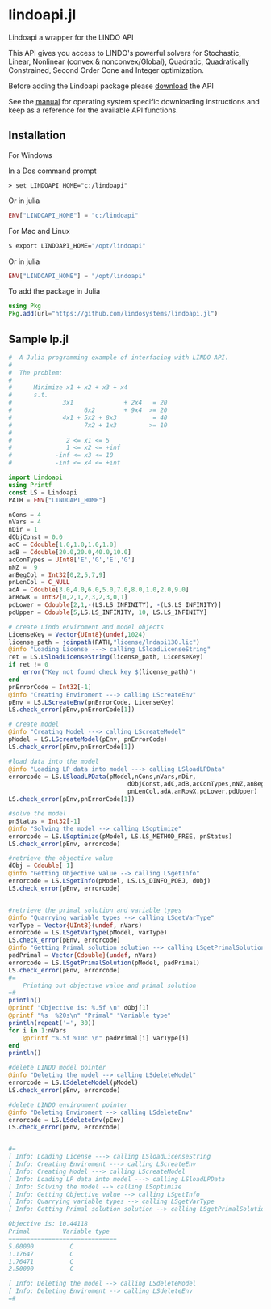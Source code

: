 # lindoapi.jl


Lindoapi a wrapper for the LINDO API 

This API gives you access to LINDO's powerful solvers for Stochastic, Linear, Nonlinear (convex & nonconvex/Global), Quadratic, Quadratically Constrained, Second Order Cone and Integer optimization.

Before adding the Lindoapi package please [download](https://www.lindo.com/index.php/ls-downloads/try-lindo-api) the API

See the [manual](https://www.lindo.com/downloads/PDF/API.pdf) for operating system specific downloading instructions and keep as a reference for the available API functions.

## Installation

For Windows

In a Dos command prompt 

```dos
> set LINDOAPI_HOME="c:/lindoapi"
```
Or in julia
```julia
ENV["LINDOAPI_HOME"] = "c:/lindoapi"
```

For Mac and Linux
```sh
$ export LINDOAPI_HOME="/opt/lindoapi"  
```
Or in julia
```julia
ENV["LINDOAPI_HOME"] = "/opt/lindoapi"
```

To add the package in Julia
```julia
using Pkg
Pkg.add(url="https://github.com/lindosystems/lindoapi.jl")
```

## Sample lp.jl

```julia
#  A Julia programming example of interfacing with LINDO API.
#
#  The problem:
#
#      Minimize x1 + x2 + x3 + x4
#      s.t.
#              3x1              + 2x4   = 20
#                    6x2        + 9x4  >= 20
#              4x1 + 5x2 + 8x3          = 40
#                    7x2 + 1x3         >= 10
#
#               2 <= x1 <= 5
#               1 <= x2 <= +inf
#            -inf <= x3 <= 10
#            -inf <= x4 <= +inf

import Lindoapi
using Printf
const LS = Lindoapi
PATH = ENV["LINDOAPI_HOME"]

nCons = 4
nVars = 4
nDir = 1
dObjConst = 0.0
adC = Cdouble[1.0,1.0,1.0,1.0]
adB = Cdouble[20.0,20.0,40.0,10.0]
acConTypes = UInt8['E','G','E','G']
nNZ =  9
anBegCol = Int32[0,2,5,7,9]
pnLenCol = C_NULL
adA = Cdouble[3.0,4.0,6.0,5.0,7.0,8.0,1.0,2.0,9.0]
anRowX = Int32[0,2,1,2,3,2,3,0,1]
pdLower = Cdouble[2,1,-(LS.LS_INFINITY), -(LS.LS_INFINITY)]
pdUpper = Cdouble[5,LS.LS_INFINITY, 10, LS.LS_INFINITY]

# create Lindo enviroment and model objects
LicenseKey = Vector{UInt8}(undef,1024)
license_path = joinpath(PATH,"license/lndapi130.lic")
@info "Loading License ---> calling LSloadLicenseString"
ret = LS.LSloadLicenseString(license_path, LicenseKey)
if ret != 0
    error("Key not found check key $(license_path)")
end
pnErrorCode = Int32[-1]
@info "Creating Enviroment ---> calling LScreateEnv"
pEnv = LS.LScreateEnv(pnErrorCode, LicenseKey)
LS.check_error(pEnv,pnErrorCode[1])

# create model
@info "Creating Model ---> calling LScreateModel"
pModel = LS.LScreateModel(pEnv, pnErrorCode)
LS.check_error(pEnv,pnErrorCode[1])

#load data into the model
@info "Loading LP data into model ---> calling LSloadLPData"
errorcode = LS.LSloadLPData(pModel,nCons,nVars,nDir,
                                 dObjConst,adC,adB,acConTypes,nNZ,anBegCol,
                                 pnLenCol,adA,anRowX,pdLower,pdUpper)
LS.check_error(pEnv,pnErrorCode[1])

#solve the model
pnStatus = Int32[-1]
@info "Solving the model --> calling LSoptimize"
errorcode = LS.LSoptimize(pModel, LS.LS_METHOD_FREE, pnStatus)
LS.check_error(pEnv, errorcode)

#retrieve the objective value
dObj = Cdouble[-1]
@info "Getting Objective value --> calling LSgetInfo"
errorcode = LS.LSgetInfo(pModel, LS.LS_DINFO_POBJ, dObj)
LS.check_error(pEnv, errorcode)


#retrieve the primal solution and variable types
@info "Quarrying variable types --> calling LSgetVarType"
varType = Vector{UInt8}(undef, nVars)
errorcode = LS.LSgetVarType(pModel, varType)
LS.check_error(pEnv, errorcode)
@info "Getting Primal solution solution --> calling LSgetPrimalSolution"
padPrimal = Vector{Cdouble}(undef, nVars)
errorcode = LS.LSgetPrimalSolution(pModel, padPrimal)
LS.check_error(pEnv, errorcode)
#=
    Printing out objective value and primal solution
=#
println()
@printf "Objective is: %.5f \n" dObj[1]
@printf "%s  %20s\n" "Primal" "Variable type"
println(repeat('=', 30))
for i in 1:nVars
    @printf "%.5f %10c \n" padPrimal[i] varType[i]
end
println()

#delete LINDO model pointer
@info "Deleting the model --> calling LSdeleteModel"
errorcode = LS.LSdeleteModel(pModel)
LS.check_error(pEnv, errorcode)

#delete LINDO environment pointer
@info "Deleting Enviroment --> calling LSdeleteEnv"
errorcode = LS.LSdeleteEnv(pEnv)
LS.check_error(pEnv, errorcode)


#=
[ Info: Loading License ---> calling LSloadLicenseString
[ Info: Creating Enviroment ---> calling LScreateEnv
[ Info: Creating Model ---> calling LScreateModel
[ Info: Loading LP data into model ---> calling LSloadLPData
[ Info: Solving the model --> calling LSoptimize
[ Info: Getting Objective value --> calling LSgetInfo
[ Info: Quarrying variable types --> calling LSgetVarType
[ Info: Getting Primal solution solution --> calling LSgetPrimalSolution

Objective is: 10.44118 
Primal         Variable type
==============================
5.00000          C 
1.17647          C 
1.76471          C 
2.50000          C 

[ Info: Deleting the model --> calling LSdeleteModel
[ Info: Deleting Enviroment --> calling LSdeleteEnv
=#
```
